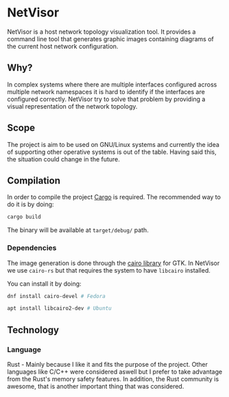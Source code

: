 # NetVisor

NetVisor is a host network topology visualization tool. It provides a command
line tool that generates graphic images containing diagrams of the current host
network configuration.

## Why?

In complex systems where there are multiple interfaces configured across
multiple network namespaces it is hard to identify if the interfaces are
configured correctly. NetVisor try to solve that problem by providing a visual
representation of the network topology.

## Scope

The project is aim to be used on GNU/Linux systems and currently the idea of
supporting other operative systems is out of the table. Having said this, the
situation could change in the future.

## Compilation

In order to compile the project [Cargo](https://doc.rust-lang.org/cargo/) is
required. The recommended way to do it is by doing:

```rust
cargo build
```

The binary will be available at `target/debug/` path.

### Dependencies

The image generation is done through the [cairo
library](https://www.cairographics.org/examples/) for GTK. In NetVisor we use
`cairo-rs` but that requires the system to have `libcairo` installed.

You can install it by doing:

```bash
dnf install cairo-devel # Fedora

apt install libcairo2-dev # Ubuntu
```

## Technology

### Language

Rust - Mainly because I like it and fits the purpose of the project. Other
languages like C/C++ were considered aswell but I prefer to take advantage from
the Rust's memory safety features. In addition, the Rust community is awesome,
that is another important thing that was considered.
